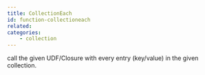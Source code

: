 ```yaml
---
title: CollectionEach
id: function-collectioneach
related:
categories:
    - collection
---
```


call the given UDF/Closure with every entry (key/value) in the given collection.
